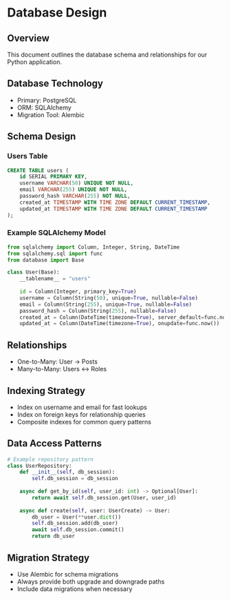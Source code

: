 # Database Design

## Overview
This document outlines the database schema and relationships for our Python application.

## Database Technology
- Primary: PostgreSQL
- ORM: SQLAlchemy
- Migration Tool: Alembic

## Schema Design

### Users Table
```sql
CREATE TABLE users (
    id SERIAL PRIMARY KEY,
    username VARCHAR(50) UNIQUE NOT NULL,
    email VARCHAR(255) UNIQUE NOT NULL,
    password_hash VARCHAR(255) NOT NULL,
    created_at TIMESTAMP WITH TIME ZONE DEFAULT CURRENT_TIMESTAMP,
    updated_at TIMESTAMP WITH TIME ZONE DEFAULT CURRENT_TIMESTAMP
);
```

### Example SQLAlchemy Model
```python
from sqlalchemy import Column, Integer, String, DateTime
from sqlalchemy.sql import func
from database import Base

class User(Base):
    __tablename__ = "users"
    
    id = Column(Integer, primary_key=True)
    username = Column(String(50), unique=True, nullable=False)
    email = Column(String(255), unique=True, nullable=False)
    password_hash = Column(String(255), nullable=False)
    created_at = Column(DateTime(timezone=True), server_default=func.now())
    updated_at = Column(DateTime(timezone=True), onupdate=func.now())
```

## Relationships
- One-to-Many: User -> Posts
- Many-to-Many: Users <-> Roles

## Indexing Strategy
- Index on username and email for fast lookups
- Index on foreign keys for relationship queries
- Composite indexes for common query patterns

## Data Access Patterns
```python
# Example repository pattern
class UserRepository:
    def __init__(self, db_session):
        self.db_session = db_session
    
    async def get_by_id(self, user_id: int) -> Optional[User]:
        return await self.db_session.get(User, user_id)
    
    async def create(self, user: UserCreate) -> User:
        db_user = User(**user.dict())
        self.db_session.add(db_user)
        await self.db_session.commit()
        return db_user
```

## Migration Strategy
- Use Alembic for schema migrations
- Always provide both upgrade and downgrade paths
- Include data migrations when necessary 